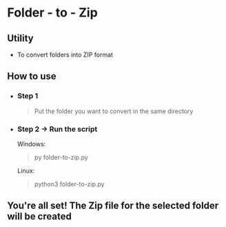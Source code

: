 # Folder - to - Zip

## Utility

- To convert folders into ZIP format

## How to use

- ### Step 1

  > Put the folder you want to convert in the same directory

- ### Step 2 -> Run the script

  Windows:

  > py folder-to-zip.py

  Linux:

  > python3 folder-to-zip.py

## You're all set! The Zip file for the selected folder will be created
